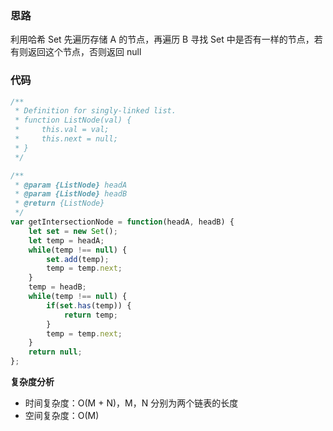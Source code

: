 ### 思路

利用哈希 Set 先遍历存储 A 的节点，再遍历 B 寻找 Set 中是否有一样的节点，若有则返回这个节点，否则返回 null

### 代码

```javascript
/**
 * Definition for singly-linked list.
 * function ListNode(val) {
 *     this.val = val;
 *     this.next = null;
 * }
 */

/**
 * @param {ListNode} headA
 * @param {ListNode} headB
 * @return {ListNode}
 */
var getIntersectionNode = function(headA, headB) {
    let set = new Set();
    let temp = headA;
    while(temp !== null) {
        set.add(temp);
        temp = temp.next;
    }
    temp = headB;
    while(temp !== null) {
        if(set.has(temp)) {
            return temp;
        }
        temp = temp.next;
    }
    return null;
};
```

**复杂度分析**

- 时间复杂度：O(M + N)，M，N 分别为两个链表的长度
- 空间复杂度：O(M)

